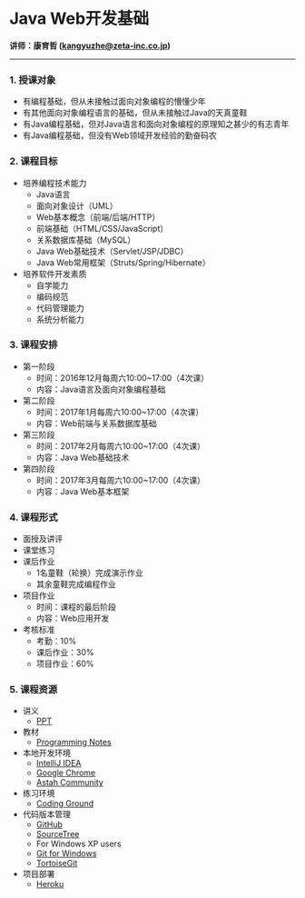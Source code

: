 # **Java Web开发基础**

**讲师：康育哲 ([kangyuzhe@zeta-inc.co.jp](kangyuzhe@zeta-inc.co.jp))**

---

### 1. 授课对象

- 有编程基础，但从未接触过面向对象编程的懵懂少年
- 有其他面向对象编程语言的基础，但从未接触过Java的天真童鞋
- 有Java编程基础，但对Java语言和面向对象编程的原理知之甚少的有志青年
- 有Java编程基础，但没有Web领域开发经验的勤奋码农

### 2. 课程目标

* 培养编程技术能力
    - Java语言
    - 面向对象设计（UML）
    - Web基本概念（前端/后端/HTTP）
    - 前端基础（HTML/CSS/JavaScript）
    - 关系数据库基础（MySQL）
    - Java Web基础技术（Servlet/JSP/JDBC）
    - Java Web常用框架（Struts/Spring/Hibernate）
* 培养软件开发素质
    - 自学能力
    - 编码规范
    - 代码管理能力
    - 系统分析能力

### 3. 课程安排
* 第一阶段
    - 时间：2016年12月每周六10:00~17:00（4次课）
    - 内容：Java语言及面向对象编程基础
* 第二阶段
    - 时间：2017年1月每周六10:00~17:00（4次课）
    - 内容：Web前端与关系数据库基础
* 第三阶段
    - 时间：2017年2月每周六10:00~17:00（4次课）
    - 内容：Java Web基础技术
* 第四阶段
    - 时间：2017年3月每周六10:00~17:00（4次课）
    - 内容：Java Web基本框架

### 4. 课程形式
* 面授及讲评
* 课堂练习
* 课后作业
    - 1名童鞋（轮换）完成演示作业
    - 其余童鞋完成编程作业
* 项目作业
    - 时间：课程的最后阶段
    - 内容：Web应用开发
* 考核标准
    - 考勤：10%
    - 课后作业：30%
    - 项目作业：60%

### 5. 课程资源
* 讲义
    - [PPT](https://github.com/kangyuzhe/java-train/tree/master/slides)
* 教材
    - [Programming Notes](https://www.ntu.edu.sg/home/ehchua/programming/index.html)
* 本地开发环境
    - [IntelliJ IDEA](https://www.jetbrains.com/idea)
    - [Google Chrome](https://www.google.com/chrome)
    - [Astah Community](http://astah.net/editions/community)
* 练习环境
    - [Coding Ground](http://www.tutorialspoint.com/codingground.htm)
* 代码版本管理
    - [GitHub](https://github.com)
    - [SourceTree](https://www.sourcetreeapp.com)
    - For Windows XP users
     * [Git for Windows](https://github.com/git-for-windows/git/releases/download/v2.10.0.windows.1/Git-2.10.0-32-bit.exe)
     * [TortoiseGit](https://download.tortoisegit.org/tgit/1.8.16.0/TortoiseGit-1.8.16.0-32bit.msi)
* 项目部署
    - [Heroku](https://www.heroku.com)
